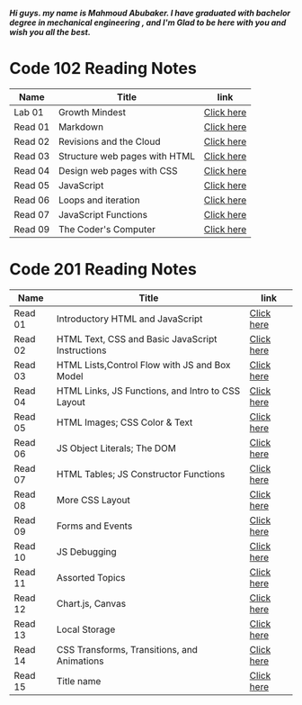 ***Hi guys. my name is Mahmoud Abubaker. I have graduated with bachelor degree in mechanical engineering , and I'm Glad to be here with you and wish you all the best.***


# Code 102 Reading Notes

| Name  |   Title                       |link              |
|-------|------------------------------ |------------------|
|Lab 01 | Growth Mindest                | [Click here](https://mahmoudabubaker9.github.io/reading-notes/Lab01)   |
|Read 01| Markdown                      | [Click here](https://mahmoudabubaker9.github.io/reading-notes/Read01)  |
|Read 02| Revisions and the Cloud       | [Click here](https://mahmoudabubaker9.github.io/reading-notes/Read02)  |
|Read 03| Structure web pages with HTML | [Click here](https://mahmoudabubaker9.github.io/reading-notes/Read03)  |
|Read 04| Design web pages with CSS     | [Click here](https://mahmoudabubaker9.github.io/reading-notes/Read04)  |
|Read 05| JavaScript                    | [Click here](https://mahmoudabubaker9.github.io/reading-notes/Read05)  |
|Read 06| Loops and iteration           | [Click here](https://mahmoudabubaker9.github.io/reading-notes/Read06)  |
|Read 07| JavaScript Functions          | [Click here](https://mahmoudabubaker9.github.io/reading-notes/Read07)  |
|Read 09| The Coder's Computer          | [Click here](https://mahmoudabubaker9.github.io/reading-notes/Read09)  |



# Code 201 Reading Notes

| Name  |   Title                                          |link              |
|-------|--------------------------------------------------|------------------|
|Read 01 |Introductory HTML and JavaScript                 | [Click here](https://mahmoudabubaker9.github.io/reading-notes/Read201)           |
|Read 02 |HTML Text, CSS  and Basic JavaScript Instructions| [Click here](https://mahmoudabubaker9.github.io/reading-notes/Read202)           |
|Read 03 |HTML Lists,Control Flow with JS and Box Model    | [Click here](https://mahmoudabubaker9.github.io/reading-notes/Read203)           |
|Read 04 |HTML Links, JS Functions, and Intro to CSS Layout| [Click here](https://mahmoudabubaker9.github.io/reading-notes/Read204)           |
|Read 05 |HTML Images; CSS Color & Text                    | [Click here](https://mahmoudabubaker9.github.io/reading-notes/Read205)           |
|Read 06 |JS Object Literals; The DOM                      | [Click here](https://mahmoudabubaker9.github.io/reading-notes/Read206)           |
|Read 07 |HTML Tables; JS Constructor Functions            | [Click here](https://mahmoudabubaker9.github.io/reading-notes/Read207)           |
|Read 08 |More CSS Layout                                  | [Click here](https://mahmoudabubaker9.github.io/reading-notes/Read208)           |
|Read 09 |Forms and Events                                 | [Click here](https://mahmoudabubaker9.github.io/reading-notes/Read209)           |
|Read 10 |JS Debugging                                     | [Click here](https://mahmoudabubaker9.github.io/reading-notes/Read210)           |
|Read 11 |Assorted Topics                                  | [Click here](https://mahmoudabubaker9.github.io/reading-notes/Read211)           |
|Read 12 |Chart.js, Canvas                                 | [Click here](https://mahmoudabubaker9.github.io/reading-notes/Read212)           |
|Read 13 |Local Storage                                    | [Click here](https://mahmoudabubaker9.github.io/reading-notes/Read213)           |
|Read 14 |CSS Transforms, Transitions, and Animations      | [Click here](https://mahmoudabubaker9.github.io/reading-notes/Read214)           |
|Read 15 |     Title name                                  | [Click here](https://mahmoudabubaker9.github.io/reading-notes/Read200)           |

